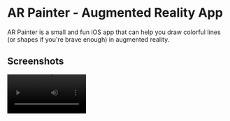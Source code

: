 # AR Painter - Augmented Reality App #

AR Painter is a small and fun iOS app that can help you draw colorful
lines (or shapes if you're brave enough) in augmented reality.


## Screenshots

<video src='Demo.mov' width=180/>

## Credits

Some years ago I completed this tutorial by [Koushan Korouei](https://medium.com/appcoda-tutorials/arkit-domino-knock-down-tutorial-8f63c5f717d6)
to make a AR Dominoes game called [Bricks](https://github.com/harrisjib216/Dominos-ARKit-Swift-Tutorial).

This tutorial is a great introduction to teach fundamentals of AR in Swift if you would like to this this yourself!

Feel free to play my game and let me know what you think!
